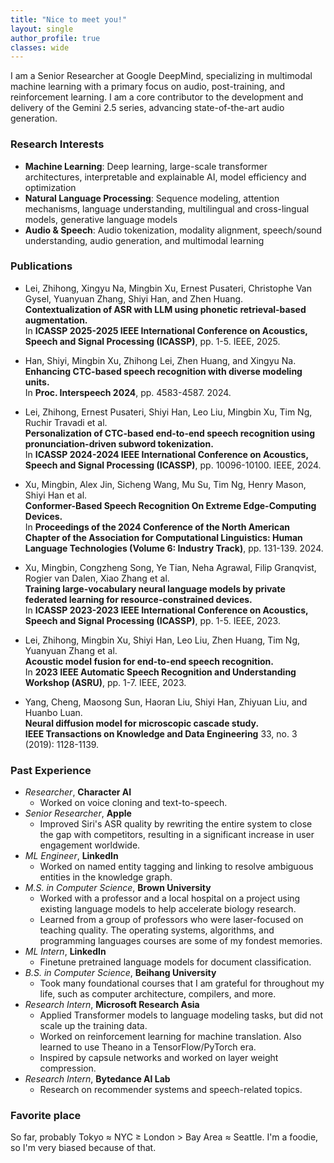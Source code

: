 ```yaml
---
title: "Nice to meet you!"
layout: single
author_profile: true
classes: wide
---
```



I am a Senior Researcher at Google DeepMind, specializing in multimodal machine learning with a primary focus on audio, post-training, and reinforcement learning. I am a core contributor to the development and delivery of the Gemini 2.5 series, advancing state-of-the-art audio generation.

### Research Interests

- **Machine Learning**: Deep learning, large-scale transformer architectures, interpretable and explainable AI, model efficiency and optimization
- **Natural Language Processing**: Sequence modeling, attention mechanisms, language understanding, multilingual and cross-lingual models, generative language models
- **Audio & Speech**: Audio tokenization, modality alignment, speech/sound understanding, audio generation, and multimodal learning

### Publications

- Lei, Zhihong, Xingyu Na, Mingbin Xu, Ernest Pusateri, Christophe Van Gysel, Yuanyuan Zhang, Shiyi Han, and Zhen Huang.  
  **Contextualization of ASR with LLM using phonetic retrieval-based augmentation.**  
  In **ICASSP 2025-2025 IEEE International Conference on Acoustics, Speech and Signal Processing (ICASSP)**, pp. 1-5. IEEE, 2025.

- Han, Shiyi, Mingbin Xu, Zhihong Lei, Zhen Huang, and Xingyu Na.  
  **Enhancing CTC-based speech recognition with diverse modeling units.**  
  In **Proc. Interspeech 2024**, pp. 4583-4587. 2024.

- Lei, Zhihong, Ernest Pusateri, Shiyi Han, Leo Liu, Mingbin Xu, Tim Ng, Ruchir Travadi et al.  
  **Personalization of CTC-based end-to-end speech recognition using pronunciation-driven subword tokenization.**  
  In **ICASSP 2024-2024 IEEE International Conference on Acoustics, Speech and Signal Processing (ICASSP)**, pp. 10096-10100. IEEE, 2024.

- Xu, Mingbin, Alex Jin, Sicheng Wang, Mu Su, Tim Ng, Henry Mason, Shiyi Han et al.  
  **Conformer-Based Speech Recognition On Extreme Edge-Computing Devices.**  
  In **Proceedings of the 2024 Conference of the North American Chapter of the Association for Computational Linguistics: Human Language Technologies (Volume 6: Industry Track)**, pp. 131-139. 2024.

- Xu, Mingbin, Congzheng Song, Ye Tian, Neha Agrawal, Filip Granqvist, Rogier van Dalen, Xiao Zhang et al.  
  **Training large-vocabulary neural language models by private federated learning for resource-constrained devices.**  
  In **ICASSP 2023-2023 IEEE International Conference on Acoustics, Speech and Signal Processing (ICASSP)**, pp. 1-5. IEEE, 2023.

- Lei, Zhihong, Mingbin Xu, Shiyi Han, Leo Liu, Zhen Huang, Tim Ng, Yuanyuan Zhang et al.  
  **Acoustic model fusion for end-to-end speech recognition.**  
  In **2023 IEEE Automatic Speech Recognition and Understanding Workshop (ASRU)**, pp. 1-7. IEEE, 2023.
  
- Yang, Cheng, Maosong Sun, Haoran Liu, Shiyi Han, Zhiyuan Liu, and Huanbo Luan.  
  **Neural diffusion model for microscopic cascade study.**  
  **IEEE Transactions on Knowledge and Data Engineering** 33, no. 3 (2019): 1128-1139.

### Past Experience
- *Researcher*, **Character AI**
  - Worked on voice cloning and text-to-speech.
- *Senior Researcher*, **Apple**
  - Improved Siri's ASR quality by rewriting the entire system to close the gap with competitors, resulting in a significant increase in user engagement worldwide.
- *ML Engineer*, **LinkedIn**
  - Worked on named entity tagging and linking to resolve ambiguous entities in the knowledge graph.
- *M.S. in Computer Science*, **Brown University**
  - Worked with a professor and a local hospital on a project using existing language models to help accelerate biology research.
  - Learned from a group of professors who were laser-focused on teaching quality. The operating systems, algorithms, and programming languages courses are some of my fondest memories.
- *ML Intern*, **LinkedIn**
  - Finetune pretrained language models for document classification.
- *B.S. in Computer Science*, **Beihang University** 
  - Took many foundational courses that I am grateful for throughout my life, such as computer architecture, compilers, and more.
- *Research Intern*, **Microsoft Research Asia**
  - Applied Transformer models to language modeling tasks, but did not scale up the training data.
  - Worked on reinforcement learning for machine translation. Also learned to use Theano in a TensorFlow/PyTorch era.
  - Inspired by capsule networks and worked on layer weight compression.
- *Research Intern*, **Bytedance AI Lab**
  - Research on recommender systems and speech-related topics.

<!-- 
#### Current Work
- **Transformer Architecture Analysis**: Investigating the interpretability of attention mechanisms in biological sequence modeling
- **Protein Structure Prediction**: Developing novel deep learning approaches for protein folding prediction

#### Past Projects
- **Bioinformatics Tool Development**: Created tools for biological sequence analysis and visualization -->
<!-- 
### Skills

**Programming Languages**: Python, R, C++, JavaScript  
**Machine Learning**: Jax, PyTorch, TensorFlow, scikit-learn  
**Web Development**: HTML, CSS, JavaScript, Jekyll   -->


### Favorite place

So far, probably Tokyo ≈ NYC ≥ London > Bay Area ≈ Seattle. I'm a foodie, so I'm very biased because of that.

